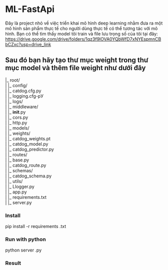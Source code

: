 # ML-FastApi
Đây là project nhỏ về việc triển khai mô hình deep learning nhằm đưa ra một mô hình sản phẩm thực tế cho người dùng thực tế có thể tương tác với mô hình. 
Bạn có thể tìm thấy model tôi train và file lưu trọng số của tôi tại đây: https://drive.google.com/drive/folders/1qz3f9lOVA0YQbWfD7xNYEspmnCBbCZxc?usp=drive_link
## Sau đó bạn hãy tạo thư mục weight trong thư mục model và thêm file weight như dưới đây
|_ root/  
|  	|_ config/  
|       |_ catdog.cfg.py  
|       |_ logging.cfg-pУ  
|   |_ logs/  
|   |_ middleware/  
|       |_ __init__.py  
|       |_ cors.py  
|       |_ http.py  
|   |_ models/  
|       |_ weights/  
|           |_ catdog_weights.pt  
|       |_ catdog_model.py  
|       |_ catdog_predictor.py  
|   |_ routes/  
|       |_ base.py  
|       |_ catdog_route.py  
|   |_ schemas/  
|       |_ catdog_schema.py  
|   |_ utils/  
|       |_ Llogger.py  
|   |_ app.py  
|   |_ requirements.txt  
|   |_ server.py  
### Install 
pip install -r requirements .txt
### Run with python
python server .py
### Result
